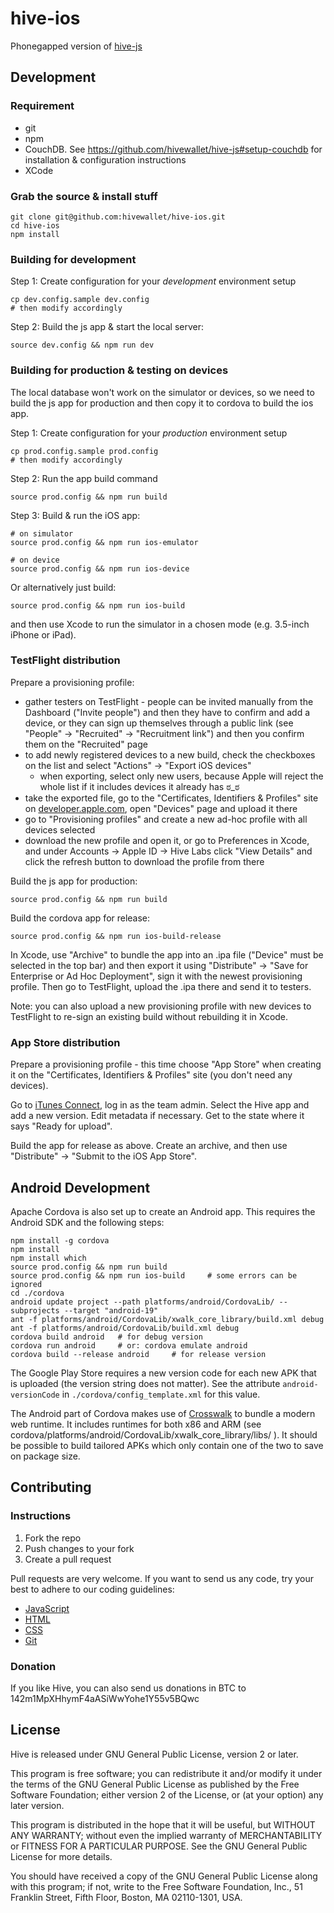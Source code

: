 hive-ios
=======

Phonegapped version of [hive-js](https://github.com/hivewallet/hive-js/)

## Development

### Requirement

- git
- npm
- CouchDB. See https://github.com/hivewallet/hive-js#setup-couchdb for installation & configuration instructions
- XCode

### Grab the source & install stuff

    git clone git@github.com:hivewallet/hive-ios.git
    cd hive-ios
    npm install

### Building for development

Step 1: Create configuration for your _development_ environment setup

    cp dev.config.sample dev.config
    # then modify accordingly

Step 2: Build the js app & start the local server:

    source dev.config && npm run dev

### Building for production & testing on devices

The local database won't work on the simulator or devices, so we need to build the js app for production and then copy it to cordova to build the ios app.

Step 1: Create configuration for your _production_ environment setup

    cp prod.config.sample prod.config
    # then modify accordingly

Step 2: Run the app build command

    source prod.config && npm run build

Step 3: Build & run the iOS app:

    # on simulator
    source prod.config && npm run ios-emulator

    # on device
    source prod.config && npm run ios-device

Or alternatively just build:

    source prod.config && npm run ios-build

and then use Xcode to run the simulator in a chosen mode (e.g. 3.5-inch iPhone or iPad).

### TestFlight distribution

Prepare a provisioning profile:

- gather testers on TestFlight - people can be invited manually from the Dashboard ("Invite people") and then they have to confirm and add a device, or they can sign up themselves through a public link (see "People" -> "Recruited" -> "Recruitment link") and then you confirm them on the "Recruited" page
- to add newly registered devices to a new build, check the checkboxes on the list and select "Actions" -> "Export iOS devices"
  - when exporting, select only new users, because Apple will reject the whole list if it includes devices it already has ಠ_ಠ
- take the exported file, go to the "Certificates, Identifiers & Profiles" site on [developer.apple.com](http://developer.apple.com), open "Devices" page and upload it there
- go to "Provisioning profiles" and create a new ad-hoc profile with all devices selected
- download the new profile and open it, or go to Preferences in Xcode, and under Accounts -> Apple ID -> Hive Labs click "View Details" and click the refresh button to download the profile from there

Build the js app for production:

    source prod.config && npm run build

Build the cordova app for release:

    source prod.config && npm run ios-build-release

In Xcode, use "Archive" to bundle the app into an .ipa file ("Device" must be selected in the top bar) and then export it using "Distribute" -> "Save for Enterprise or Ad Hoc Deployment", sign it with the newest provisioning profile. Then go to TestFlight, upload the .ipa there and send it to testers.

Note: you can also upload a new provisioning profile with new devices to TestFlight to re-sign an existing build without rebuilding it in Xcode.

### App Store distribution

Prepare a provisioning profile - this time choose "App Store" when creating it on the "Certificates, Identifiers & Profiles" site (you don't need any devices).

Go to [iTunes Connect](https://itunesconnect.apple.com), log in as the team admin. Select the Hive app and add a new version. Edit metadata if necessary. Get to the state where it says "Ready for upload".

Build the app for release as above. Create an archive, and then use "Distribute" -> "Submit to the iOS App Store".

## Android Development

Apache Cordova is also set up to create an Android app. This requires the Android SDK and the following steps:

```
npm install -g cordova
npm install
npm install which
source prod.config && npm run build
source prod.config && npm run ios-build     # some errors can be ignored
cd ./cordova
android update project --path platforms/android/CordovaLib/ --subprojects --target "android-19"
ant -f platforms/android/CordovaLib/xwalk_core_library/build.xml debug
ant -f platforms/android/CordovaLib/build.xml debug
cordova build android   # for debug version
cordova run android     # or: cordova emulate android
cordova build --release android     # for release version
```

The Google Play Store requires a new version code for each new APK that is uploaded (the version string does not matter). See the attribute `android-versionCode` in `./cordova/config_template.xml` for this value.

The Android part of Cordova makes use of [Crosswalk](https://crosswalk-project.org/) to bundle a modern web runtime. It includes runtimes for both x86 and ARM (see cordova/platforms/android/CordovaLib/xwalk_core_library/libs/ ). It should be possible to build tailored APKs which only contain one of the two to save on package size.

## Contributing

### Instructions

1. Fork the repo
2. Push changes to your fork
3. Create a pull request

Pull requests are very welcome. If you want to send us any code, try your best to adhere to our coding guidelines:

- [JavaScript](https://github.com/hivewallet/hive-js/wiki/Hive-JS-coding-style-guide)
- [HTML](https://github.com/hivewallet/hive-js/wiki/Hive-HTML-coding-style-guide)
- [CSS](https://github.com/hivewallet/hive-js/wiki/Hive-CSS-coding-style-guide)
- [Git](https://github.com/hivewallet/hive-js/wiki/Hive-Git-guidelines)

### Donation

If you like Hive, you can also send us donations in BTC to 142m1MpXHhymF4aASiWwYohe1Y55v5BQwc

## License

Hive is released under GNU General Public License, version 2 or later.

This program is free software; you can redistribute it and/or modify it under the terms of the GNU General Public License as published by the Free Software Foundation; either version 2 of the License, or (at your option) any later version.

This program is distributed in the hope that it will be useful, but WITHOUT ANY WARRANTY; without even the implied warranty of MERCHANTABILITY or FITNESS FOR A PARTICULAR PURPOSE. See the GNU General Public License for more details.

You should have received a copy of the GNU General Public License along with this program; if not, write to the Free Software Foundation, Inc., 51 Franklin Street, Fifth Floor, Boston, MA 02110-1301, USA.
